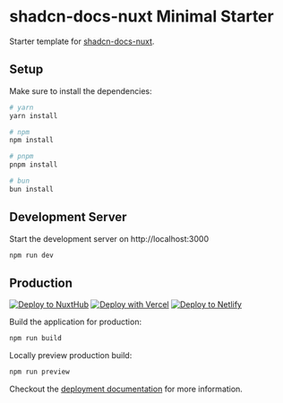 # shadcn-docs-nuxt Minimal Starter

Starter template for [shadcn-docs-nuxt](https://github.com/ZTL-UwU/shadcn-docs-nuxt).

## Setup

Make sure to install the dependencies:

```bash
# yarn
yarn install

# npm
npm install

# pnpm
pnpm install

# bun
bun install
```

## Development Server

Start the development server on http://localhost:3000

```bash
npm run dev
```

## Production

[![Deploy to NuxtHub](https://hub.nuxt.com/button.svg)](https://hub.nuxt.com/new?repo=ZTL-UwU/shadcn-docs-nuxt-starter)
[![Deploy with Vercel](https://vercel.com/button)](https://vercel.com/new/clone?repository-url=https%3A%2F%2Fgithub.com%2FZTL-UwU%2Fshadcn-docs-nuxt-starter)
[![Deploy to Netlify](https://www.netlify.com/img/deploy/button.svg)](https://app.netlify.com/start/deploy?repository=https%3A%2F%2Fgithub.com%2FZTL-UwU%2Fshadcn-docs-nuxt-starter)

Build the application for production:

```bash
npm run build
```

Locally preview production build:

```bash
npm run preview
```

Checkout the [deployment documentation](https://shadcn-docs-nuxt.vercel.app/getting-started/deployment) for more information.
